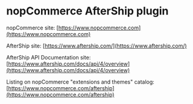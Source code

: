 ﻿nopCommerce AfterShip plugin
===========

nopCommerce site: [https://www.nopcommerce.com](https://www.nopcommerce.com)

AfterShip site: [https://www.aftership.com/](https://www.aftership.com/)

AfterShip API Documentation site: [https://www.aftership.com/docs/api/4/overview](https://www.aftership.com/docs/api/4/overview)

Listing on nopCommerce "extensions and themes" catalog: [https://www.nopcommerce.com/aftership](https://www.nopcommerce.com/aftership)
